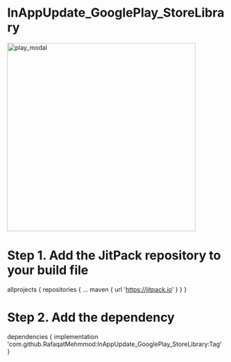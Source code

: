 # InAppUpdate_GooglePlay_StoreLibrary
<img width="434" alt="play_modal" src="https://user-images.githubusercontent.com/107309494/190345336-ed54a68f-7eb9-4a49-b928-5ba1150c00ea.png">

# Step 1. Add the JitPack repository to your build file
allprojects {
		repositories {
			...
			maven { url 'https://jitpack.io' }
		}
	}
  
  # Step 2. Add the dependency
  dependencies {
	        implementation 'com.github.RafaqatMehmmod:InAppUpdate_GooglePlay_StoreLibrary:Tag'
	}
